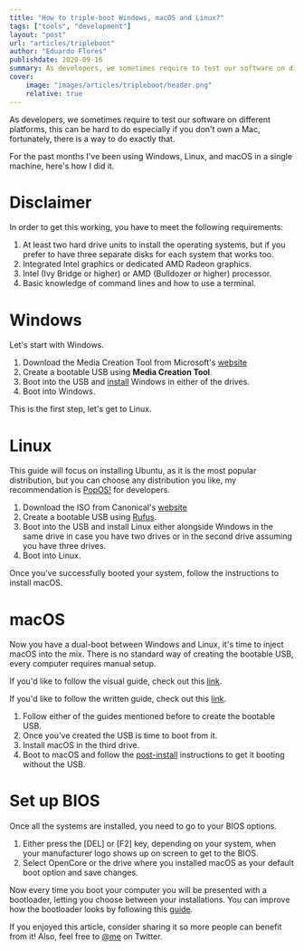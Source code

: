 ```yaml
---
title: "How to triple-boot Windows, macOS and Linux?"
tags: ["tools", "development"]
layout: "post"
url: "articles/tripleboot"
author: "Eduardo Flores"
publishdate: 2020-09-16
summary: As developers, we sometimes require to test our software on different platforms, this can be hard to do especially if you don't own a Mac, fortunately, there is a way to do exactly that
cover:
    image: "images/articles/tripleboot/header.png"
    relative: true
---
```


As developers, we sometimes require to test our software on different platforms, this can be hard to do especially if you don't own a Mac, fortunately, there is a way to do exactly that.

For the past months I've been using Windows, Linux, and macOS in a single machine, here's how I did it.

# Disclaimer

In order to get this working, you have to meet the following requirements:

1. At least two hard drive units to install the operating systems, but if you prefer to have three separate disks for each system that works too.
2. Integrated Intel graphics or dedicated AMD Radeon graphics.
3. Intel (Ivy Bridge or higher) or AMD (Bulldozer or higher) processor.
4. Basic knowledge of command lines and how to use a terminal.

# Windows

Let's start with Windows.

1. Download the Media Creation Tool from Microsoft's [website](https://www.microsoft.com/software-download/windows10)
2. Create a bootable USB using **Media Creation Tool**.
3. Boot into the USB and [install](https://docs.microsoft.com/en-us/windows-hardware/manufacture/desktop/install-windows-from-a-usb-flash-drive) Windows in either of the drives.
4. Boot into Windows.

This is the first step, let's get to Linux.

# Linux

This guide will focus on installing Ubuntu, as it is the most popular distribution, but you can choose any distribution you like, my recommendation is [PopOS!](https://pop.system76.com/) for developers.

1. Download the ISO from Canonical's [website](https://ubuntu.com/download/desktop)
2. Create a bootable USB using [Rufus](https://rufus.ie/).
3. Boot into the USB and install Linux either alongside Windows in the same drive in case you have two drives or in the second drive assuming you have three drives.
4. Boot into Linux.

Once you've successfully booted your system, follow the instructions to install macOS.

# macOS

Now you have a dual-boot between Windows and Linux, it's time to inject macOS into the mix. There is no standard way of creating the bootable USB, every computer requires manual setup.

If you'd like to follow the visual guide, check out this [link](https://youtu.be/eUnVzJsINCI).

If you'd like to follow the written guide, check out this [link](https://dortania.github.io/OpenCore-Install-Guide/).

1. Follow either of the guides mentioned before to create the bootable USB.
2. Once you've created the USB is time to boot from it.
3. Install macOS in the third drive.
4. Boot to macOS and follow the [post-install](https://dortania.github.io/OpenCore-Post-Install/) instructions to get it booting without the USB.

# Set up BIOS

Once all the systems are installed, you need to go to your BIOS options.

1. Either press the [DEL] or [F2] key, depending on your system, when your manufacturer logo shows up on screen to get to the BIOS.
2. Select OpenCore or the drive where you installed macOS as your default boot option and save changes.

Now every time you boot your computer you will be presented with a bootloader, letting you choose between your installations.
You can improve how the bootloader looks by following this [guide](https://dortania.github.io/OpenCore-Post-Install/cosmetic/gui.html).

If you enjoyed this article, consider sharing it so more people can benefit from it! Also, feel free to [@me](https://twitter.com/edfloreshz) on Twitter.
